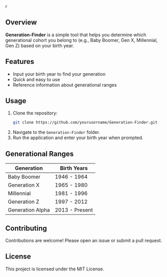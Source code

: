 r

## Overview

**Generation-Finder** is a simple tool that helps you determine which generational cohort you belong to (e.g., Baby Boomer, Gen X, Millennial, Gen Z) based on your birth year.

## Features

- Input your birth year to find your generation
- Quick and easy to use
- Reference information about generational ranges

## Usage

1. Clone the repository:
    ```bash
    git clone https://github.com/yourusername/Generation-Finder.git
    ```
2. Navigate to the `Generation-Finder` folder.
3. Run the application and enter your birth year when prompted.

## Generational Ranges

| Generation      | Birth Years      |
|-----------------|-----------------|
| Baby Boomer     | 1946 - 1964     |
| Generation X    | 1965 - 1980     |
| Millennial      | 1981 - 1996     |
| Generation Z    | 1997 - 2012     |
| Generation Alpha| 2013 - Present  |

## Contributing

Contributions are welcome! Please open an issue or submit a pull request.

## License

This project is licensed under the MIT License.